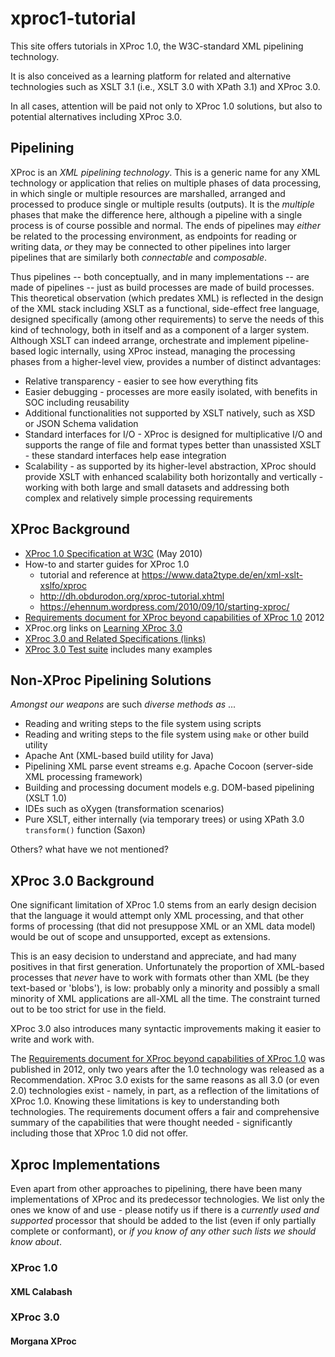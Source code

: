 # xproc1-tutorial

This site offers tutorials in XProc 1.0, the W3C-standard XML pipelining technology.

It is also conceived as a learning platform for related and alternative technologies such as XSLT 3.1 (i.e., XSLT 3.0 with XPath 3.1) and XProc 3.0.

In all cases, attention will be paid not only to XProc 1.0 solutions, but also to potential alternatives including XProc 3.0.

## Pipelining

XProc is an *XML pipelining technology*. This is a generic name for any XML technology or application that relies on multiple phases of data processing, in which single or  multiple resources are marshalled, arranged and processed to produce single or multiple results (outputs). It is the *multiple* phases that make the difference here, although a pipeline with a single process is of course possible and normal. The ends of pipelines may *either* be related to the processing environment, as endpoints for reading or writing data, *or* they may be connected to other pipelines into larger pipelines that are similarly both *connectable* and *composable*.

Thus pipelines -- both conceptually, and in many implementations -- are made of pipelines -- just as build processes are made of build processes. This theoretical observation (which predates XML) is reflected in the design of the XML stack including XSLT as a functional, side-effect free language, designed specifically (among other requirements) to serve the needs of this kind of technology, both in itself and as a component of a larger system. Although XSLT can indeed arrange, orchestrate and implement pipeline-based logic internally, using XProc instead, managing the processing phases from a higher-level view, provides a number of distinct advantages:

- Relative transparency - easier to see how everything fits
- Easier debugging - processes are more easily isolated, with benefits in SOC including reusability
- Additional functionalities not supported by XSLT natively, such as XSD or JSON Schema validation
- Standard interfaces for I/O - XProc is designed for multiplicative I/O and supports the range of file and format types better than unassisted XSLT - these standard interfaces help ease integration
- Scalability - as supported by its higher-level abstraction, XProc should provide XSLT with enhanced scalability both horizontally and vertically - working with both large and small datasets and addressing both complex and relatively simple processing requirements


## XProc Background

- [XProc 1.0 Specification at W3C](https://www.w3.org/TR/xproc/) (May 2010)
- How-to and starter guides for XProc 1.0
  - tutorial and reference at https://www.data2type.de/en/xml-xslt-xslfo/xproc
  - http://dh.obdurodon.org/xproc-tutorial.xhtml
  - https://ehennum.wordpress.com/2010/09/10/starting-xproc/
- [Requirements document for XProc beyond capabilities of XProc 1.0]( https://www.w3.org/XML/XProc/docs/langreq-v2.html) 2012
- XProc.org links on [Learning XProc 3.0](https://xproc.org/learning.html)
- [XProc 3.0 and Related Specifications (links)](https://xproc.org/specifications.html)
- [XProc 3.0 Test suite](https://xproc.org/test-suite.html) includes many examples

## Non-XProc Pipelining Solutions

*Amongst our weapons* are such *diverse methods as* ...

- Reading and writing steps to the file system using scripts
- Reading and writing steps to the file system using `make` or other build utility
- Apache Ant (XML-based build utility for Java)
- Pipelining XML parse event streams e.g. Apache Cocoon (server-side XML processing framework)
- Building and processing document models e.g. DOM-based pipelining (XSLT 1.0)
- IDEs such as oXygen (transformation scenarios)
- Pure XSLT, either internally (via temporary trees) or using XPath 3.0 `transform()` function (Saxon)

Others? what have we not mentioned?


## XProc 3.0 Background

One significant limitation of XProc 1.0 stems from an early design decision that the language it would attempt only XML processing, and that other forms of processing (that did not presuppose XML or an XML data model) would be out of scope and unsupported, except as extensions.

This is an easy decision to understand and appreciate, and had many positives in that first generation. Unfortunately the proportion of XML-based processes that *never* have to work with formats other than XML (be they text-based or 'blobs'), is low: probably only a minority and possibly a small minority of XML applications are all-XML all the time. The constraint turned out to be too strict for use in the field.

XProc 3.0 also introduces many syntactic improvements making it easier to write and work with.

The [Requirements document for XProc beyond capabilities of XProc 1.0]( https://www.w3.org/XML/XProc/docs/langreq-v2.html) was published in 2012, only two years after the 1.0 technology was released as a Recommendation. XProc 3.0 exists for the same reasons as all 3.0 (or even 2.0) technologies exist - namely, in part, as a reflection of the limitations of XProc 1.0. Knowing these limitations is key to understanding both technologies. The requirements document offers a fair and comprehensive summary of the capabilities that were thought needed - significantly including those that XProc 1.0 did not offer.

## Xproc Implementations

Even apart from other approaches to pipelining, there have been many implementations of XProc and its predecessor technologies. We list only the ones we know of and use - please notify us if there is a *currently used and supported* processor that should be added to the list (even if only partially complete or conformant), or *if you know of any other such lists we should know about*.

### XProc 1.0

#### XML Calabash

### XProc 3.0

#### Morgana XProc



